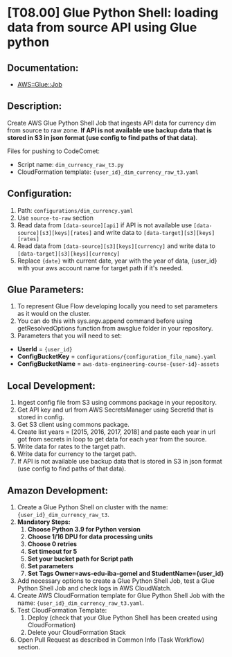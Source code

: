 # [T08.00] Glue Python Shell: loading data from source API using Glue python

## Documentation:

- [AWS::Glue::Job](https://docs.aws.amazon.com/AWSCloudFormation/latest/UserGuide/aws-resource-glue-job.html)

## Description:

Create AWS Glue Python Shell Job that ingests API data for currency dim from source to raw zone. **If API is not available use backup data that is stored in S3 in json format (use config to find paths of that data)**.

Files for pushing to CodeComet:

- Script name: `dim_currency_raw_t3.py`
- CloudFormation template: `{user_id}_dim_currency_raw_t3.yaml`

## Configuration:

1. Path: `configurations/dim_currency.yaml`
2. Use `source-to-raw` section
3. Read data from `[data-source][api]` if API is not available use `[data-source][s3][keys][rates]` and write data to `[data-target][s3][keys][rates]`
4. Read data from `[data-source][s3][keys][currency]` and write data to `[data-target][s3][keys][currency]`
5. Replace `{date}` with current date, year with the year of data, {user_id} with your aws account name for target path if it's needed.

## Glue Parameters:

1. To represent Glue Flow developing locally you need to set parameters as it would on the cluster.
2. You can do this with sys.argv.append command before using getResolvedOptions function from awsglue folder in your repository.
3. Parameters that you will need to set:

- **UserId** = `{user_id}`
- **ConfigBucketKey** = `configurations/{configuration_file_name}.yaml`
- **ConfigBucketName** = `aws-data-engineering-course-{user-id}-assets`

## Local Development:

1. Ingest config file from S3 using commons package in your repository.
2. Get API key and url from AWS SecretsManager using SecretId that is stored in config.
3. Get S3 client using commons package.
4. Create list years = [2015, 2016, 2017, 2018] and paste each year in url got from secrets in loop to get data for each year from the source.
5. Write data for rates to the target path.
6. Write data for currency to the target path.
7. If API is not available use backup data that is stored in S3 in json format (use config to find paths of that data).

## Amazon Development:

1. Create a Glue Python Shell on cluster with the name: `{user_id}_dim_currency_raw_t3`.
2. **Mandatory Steps:**
   1. **Choose Python 3.9 for Python version**
   2. **Choose 1/16 DPU for data processing units**
   3. **Choose 0 retries**
   4. **Set timeout for 5**
   5. **Set your bucket path for Script path**
   6. **Set parameters**
   7. **Set Tags Owner=aws-edu-iba-gomel and StudentName={user_id}**
3. Add necessary options to create a Glue Python Shell Job, test a Glue Python Shell Job and check logs in AWS CloudWatch.
4. Create AWS CloudFormation template for Glue Python Shell Job with the name: `{user_id}_dim_currency_raw_t3.yaml`.
5. Test CloudFormation Template:
   1. Deploy (check that your Glue Python Shell has been created using CloudFormation)
   2. Delete your CloudFormation Stack
6. Open Pull Request as described in Common Info (Task Workflow) section.